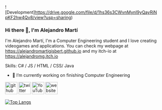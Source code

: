 
![Development]https://drive.google.com/file/d/1hs36s3CWvnMynI9yQayRiNpKF2hw4Qv8/view?usp=sharing)

### Hi there 👋, I'm Alejandro Martí

I'm Alejandro Martí, I'm a Computer Engineering student and I love creating videogames and applications. You can check my webpage at https://alejandromartigisbert.github.io and my itch-io at https://alejandromg.itch.io

Skills: C# / JS / HTML / CSS/ Java

- 🔭 I’m currently working on finishing Computer Engineering 


[<img src='https://cdn.jsdelivr.net/npm/simple-icons@3.0.1/icons/github.svg' alt='github' height='40'>](https://github.com/AlejandroMartiGisbert)  [<img src='https://cdn.jsdelivr.net/npm/simple-icons@3.0.1/icons/twitter.svg' alt='twitter' height='40'>](https://twitter.com/marti_gisbert)  [<img src='https://cdn.jsdelivr.net/npm/simple-icons@3.0.1/icons/youtube.svg' alt='YouTube' height='40'>](https://www.youtube.com/channel/UCzXVy7-Thtkssg6bZZq6vZg)  [<img src='https://cdn.jsdelivr.net/npm/simple-icons@3.0.1/icons/icloud.svg' alt='website' height='40'>](https://alejandromartigisbert.github.io/)  

[![Top Langs](https://github-readme-stats.vercel.app/api/top-langs/?username=AlejandroMartiGisbert)](https://github.com/anuraghazra/github-readme-stats)

